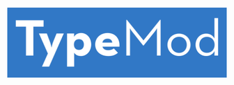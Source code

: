<p align="center">
  <img src="https://raw.githubusercontent.com/typemod/.github/main/assets/tm-full-logo.png" />
</p>